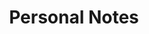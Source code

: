 ---
title: Personal Notes
description:  Reflections, experiences, and general thoughts on technology, data, and career growth as a data architect and data engineer.
image:

# Badge style
style:
    background: "#2a9d8f"
    color: "#fff"
---
